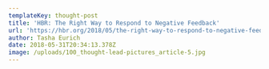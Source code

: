```yaml
---
templateKey: thought-post
title: 'HBR: The Right Way to Respond to Negative Feedback'
url: 'https://hbr.org/2018/05/the-right-way-to-respond-to-negative-feedback'
author: Tasha Eurich
date: 2018-05-31T20:34:13.378Z
image: /uploads/100_thought-lead-pictures_article-5.jpg
---
```


